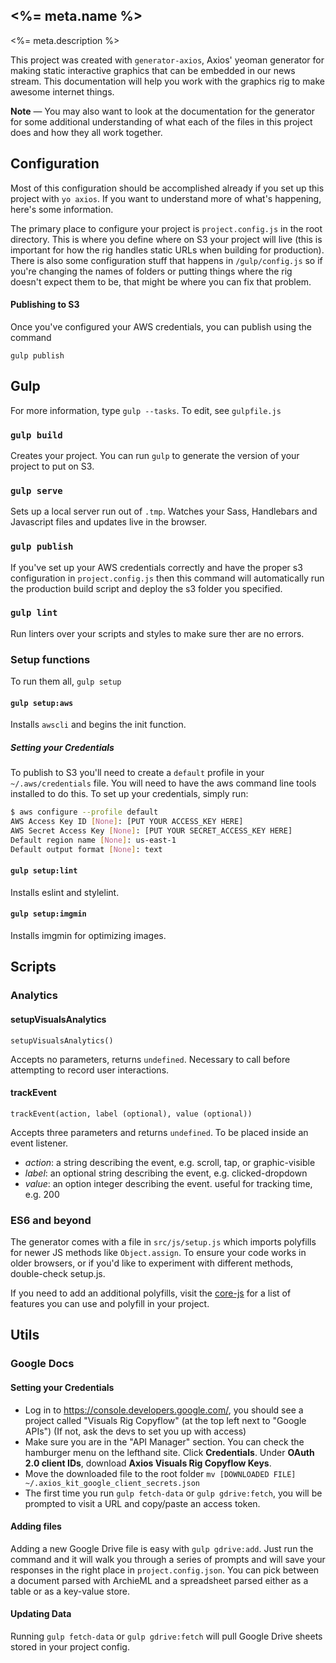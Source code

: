 <%= meta.name %>
---
<%= meta.description %>

This project was created with `generator-axios`, Axios' yeoman generator for making static interactive graphics that can be embedded in our news stream. This documentation will help you work with the graphics rig to make awesome internet things.

**Note** — You may also want to look at the documentation for the generator for some additional understanding of what each of the files in this project does and how they all work together.

## Configuration
Most of this configuration should be accomplished already if you set up this project with `yo axios`. If you want to understand more of what's happening, here's some information.

The primary place to configure your project is `project.config.js` in the root directory. This is where you define where on S3 your project will live (this is important for how the rig handles static URLs when building for production). There is also some configuration stuff that happens in `/gulp/config.js` so if you're changing the names of folders or putting things where the rig doesn't expect them to be, that might be where you can fix that problem.

#### Publishing to S3
Once you've configured your AWS credentials, you can publish using the command

`gulp publish`

## Gulp
For more information, type `gulp --tasks`. To edit, see `gulpfile.js`

### `gulp build`
Creates your project. You can run `gulp` to generate the version of your project to put on S3.

### `gulp serve`
Sets up a local server run out of `.tmp`. Watches your Sass, Handlebars and Javascript files and updates live in the browser.

### `gulp publish`
If you've set up your AWS credentials correctly and have the proper s3 configuration in `project.config.js` then this command will automatically run the production build script and deploy the s3 folder you specified.

### `gulp lint`
Run linters over your scripts and styles to make sure ther are no errors.

### Setup functions
To run them all, `gulp setup`

#### `gulp setup:aws`
Installs `awscli` and begins the init function.

##### Setting your Credentials
To publish to S3 you'll need to create a `default` profile in your `~/.aws/credentials` file. You will need to have the aws command line tools installed to do this. To set up your credentials, simply run:

```bash
$ aws configure --profile default
AWS Access Key ID [None]: [PUT YOUR ACCESS_KEY HERE]
AWS Secret Access Key [None]: [PUT YOUR SECRET_ACCESS_KEY HERE]
Default region name [None]: us-east-1
Default output format [None]: text
```

#### `gulp setup:lint`
Installs eslint and stylelint.

#### `gulp setup:imgmin`
Installs imgmin for optimizing images.

## Scripts

### Analytics

#### setupVisualsAnalytics

`setupVisualsAnalytics()`

Accepts no parameters, returns `undefined`. Necessary to call before attempting to record user interactions.

#### trackEvent

`trackEvent(action, label (optional), value (optional))`

Accepts three parameters and returns `undefined`. To be placed inside an event listener.

* *action*: a string describing the event, e.g. scroll, tap, or graphic-visible
* *label*: an optional string describing the event, e.g. clicked-dropdown
* *value*: an option integer describing the event. useful for tracking time, e.g. 200

### ES6 and beyond

The generator comes with a file in `src/js/setup.js` which imports polyfills for newer JS methods like `Object.assign`. To ensure your code works in older browsers, or if you'd like to experiment with different methods, double-check setup.js.

If you need to add an additional polyfills, visit the [core-js](https://github.com/zloirock/core-js) for a list of features you can use and polyfill in your project.

## Utils

### Google Docs

#### Setting your Credentials
* Log in to <https://console.developers.google.com/>, you should see a project called "Visuals Rig Copyflow" (at the top left next to "Google APIs") (If not, ask the devs to set you up with access)
* Make sure you are in the "API Manager" section. You can check the hamburger menu on the lefthand site. Click **Credentials**. Under **OAuth 2.0 client IDs**, download **Axios Visuals Rig Copyflow Keys**.
* Move the downloaded file to the root folder `mv [DOWNLOADED FILE] ~/.axios_kit_google_client_secrets.json`
* The first time you run `gulp fetch-data` or `gulp gdrive:fetch`, you will be prompted to visit a URL and copy/paste an access token.

#### Adding files
Adding a new Google Drive file is easy with `gulp gdrive:add`. Just run the command and it will walk you through a series of prompts and will save your responses in the right place in `project.config.json`. You can pick between a document parsed with ArchieML and a spreadsheet parsed either as a table or as a key-value store.

#### Updating Data
Running `gulp fetch-data` or `gulp gdrive:fetch` will pull Google Drive sheets stored in your project config.
